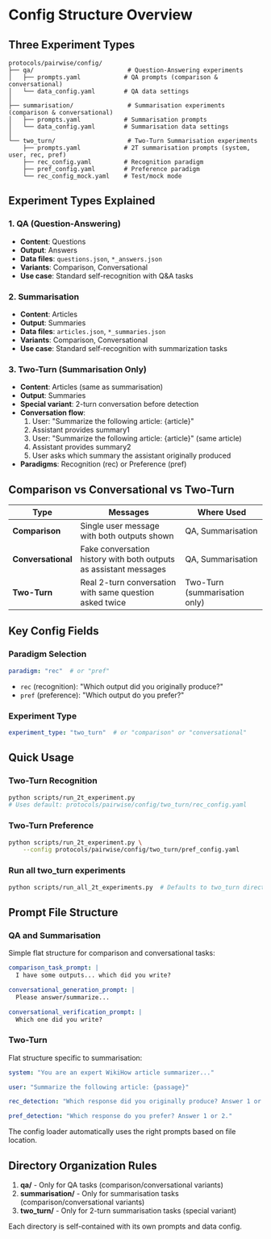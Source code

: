# Config Structure Overview

## Three Experiment Types

```
protocols/pairwise/config/
├── qa/                          # Question-Answering experiments
│   ├── prompts.yaml            # QA prompts (comparison & conversational)
│   └── data_config.yaml        # QA data settings
│
├── summarisation/               # Summarisation experiments (comparison & conversational)
│   ├── prompts.yaml            # Summarisation prompts
│   └── data_config.yaml        # Summarisation data settings
│
└── two_turn/                    # Two-Turn Summarisation experiments
    ├── prompts.yaml            # 2T summarisation prompts (system, user, rec, pref)
    ├── rec_config.yaml         # Recognition paradigm
    ├── pref_config.yaml        # Preference paradigm
    └── rec_config_mock.yaml    # Test/mock mode
```

## Experiment Types Explained

### 1. QA (Question-Answering)
- **Content**: Questions
- **Output**: Answers
- **Data files**: `questions.json`, `*_answers.json`
- **Variants**: Comparison, Conversational
- **Use case**: Standard self-recognition with Q&A tasks

### 2. Summarisation
- **Content**: Articles
- **Output**: Summaries
- **Data files**: `articles.json`, `*_summaries.json`
- **Variants**: Comparison, Conversational
- **Use case**: Standard self-recognition with summarization tasks

### 3. Two-Turn (Summarisation Only)
- **Content**: Articles (same as summarisation)
- **Output**: Summaries
- **Special variant**: 2-turn conversation before detection
- **Conversation flow**:
  1. User: "Summarize the following article: {article}"
  2. Assistant provides summary1
  3. User: "Summarize the following article: {article}" (same article)
  4. Assistant provides summary2
  5. User asks which summary the assistant originally produced
- **Paradigms**: Recognition (rec) or Preference (pref)

## Comparison vs Conversational vs Two-Turn

| Type | Messages | Where Used |
|------|----------|------------|
| **Comparison** | Single user message with both outputs shown | QA, Summarisation |
| **Conversational** | Fake conversation history with both outputs as assistant messages | QA, Summarisation |
| **Two-Turn** | Real 2-turn conversation with same question asked twice | Two-Turn (summarisation only) |

## Key Config Fields

### Paradigm Selection
```yaml
paradigm: "rec"  # or "pref"
```

- `rec` (recognition): "Which output did you originally produce?"
- `pref` (preference): "Which output do you prefer?"

### Experiment Type
```yaml
experiment_type: "two_turn"  # or "comparison" or "conversational"
```

## Quick Usage

### Two-Turn Recognition
```bash
python scripts/run_2t_experiment.py
# Uses default: protocols/pairwise/config/two_turn/rec_config.yaml
```

### Two-Turn Preference
```bash
python scripts/run_2t_experiment.py \
    --config protocols/pairwise/config/two_turn/pref_config.yaml
```

### Run all two_turn experiments
```bash
python scripts/run_all_2t_experiments.py  # Defaults to two_turn directory
```

## Prompt File Structure

### QA and Summarisation
Simple flat structure for comparison and conversational tasks:
```yaml
comparison_task_prompt: |
  I have some outputs... which did you write?

conversational_generation_prompt: |
  Please answer/summarize...

conversational_verification_prompt: |
  Which one did you write?
```

### Two-Turn
Flat structure specific to summarisation:
```yaml
system: "You are an expert WikiHow article summarizer..."

user: "Summarize the following article: {passage}"

rec_detection: "Which response did you originally produce? Answer 1 or 2."

pref_detection: "Which response do you prefer? Answer 1 or 2."
```

The config loader automatically uses the right prompts based on file location.

## Directory Organization Rules

1. **qa/** - Only for QA tasks (comparison/conversational variants)
2. **summarisation/** - Only for summarisation tasks (comparison/conversational variants)
3. **two_turn/** - Only for 2-turn summarisation tasks (special variant)

Each directory is self-contained with its own prompts and data config.
